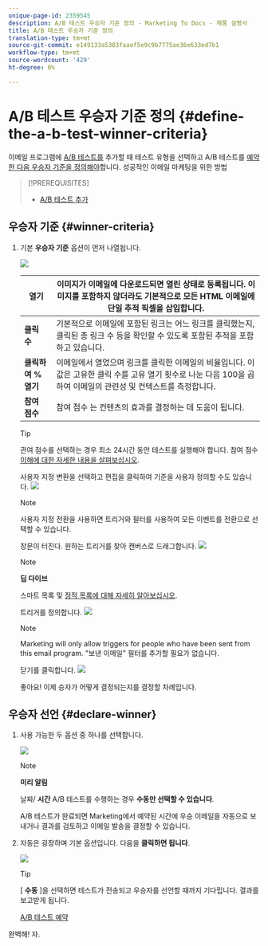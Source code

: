 ```yaml
---
unique-page-id: 2359545
description: A/B 테스트 우승자 기준 정의 - Marketing To Docs - 제품 설명서
title: A/B 테스트 우승자 기준 정의
translation-type: tm+mt
source-git-commit: e149133a5383faaef5e9c9b7775ae36e633ed7b1
workflow-type: tm+mt
source-wordcount: '429'
ht-degree: 0%

---
```



# A/B 테스트 우승자 기준 정의 {#define-the-a-b-test-winner-criteria}

이메일 프로그램에 [A/B 테스트를](add-an-a-b-test.md) 추가할 때 테스트 유형을 선택하고 A/B 테스트를 [예약한 다음 우승자 기준을 정의해야](schedule-the-a-b-test.md)합니다. 성공적인 이메일 마케팅을 위한 방법

>[!PREREQUISITES]
>
>* [A/B 테스트 추가](add-an-a-b-test.md)

>



## 우승자 기준 {#winner-criteria}

1. 기본 **우승자 기준** 옵션이 먼저 나열됩니다.

   ![](assets/image2014-9-12-15-3a51-3a3.png)

   | **열기** | 이미지가 이메일에 다운로드되면 열린 상태로 등록됩니다. 이미지를 포함하지 않더라도 기본적으로 모든 HTML 이메일에 단일 추적 픽셀을 삽입합니다. |
   |---|---|
   | **클릭 수** | 기본적으로 이메일에 포함된 링크는 어느 링크를 클릭했는지, 클릭된 총 링크 수 등을 확인할 수 있도록 포함된 추적을 포함하고 있습니다. |
   | **클릭하여 % 열기** | 이메일에서 열었으며 링크를 클릭한 이메일의 비율입니다. 이 값은 고유한 클릭 수를 고유 열기 횟수로 나눈 다음 100을 곱하여 이메일의 관련성 및 컨텍스트를 측정합니다. |
   | **참여 점수** | 참여 점수 [](http://docs.marketo.com/display/DOCS/Understanding+the+Engagement+Score) 는 컨텐츠의 효과를 결정하는 데 도움이 됩니다. |

   >[!TIP]
   >
   >관여 점수를 선택하는 경우 최소 24시간 동안 테스트를 실행해야 합니다. 참여 점수 [이해에 대한 자세한 내용을 살펴보십시오](../../../../../product-docs/email-marketing/drip-nurturing/reports-and-notifications/understanding-the-engagement-score.md).

   사용자 지정 변환을 선택하고 편집을 클릭하여 기준을 사용자 정의할 수도 있습니다.
   ![](assets/image2014-9-12-15-3a51-3a53.png)

   >[!NOTE]
   >
   >사용자 지정 전환을 사용하면 트리거와 필터를 사용하여 모든 이벤트를 전환으로 선택할 수 있습니다.

   창문이 터진다. 원하는 트리거를 찾아 캔버스로 드래그합니다.
   ![](assets/image2014-9-12-15-3a52-3a18.png)

   >[!NOTE]
   >
   >**딥 다이브**
   >
   >
   >스마트 목록 및 [정적 목록에 대해 자세히 알아보십시오](http://docs.marketo.com/display/docs/smart+lists+and+static+lists).

   트리거를 정의합니다.
   ![](assets/image2014-9-12-15-3a53-3a11.png)

   >[!NOTE]
   >
   >Marketing will only allow triggers for people who have been sent from this email program. &quot;보낸 이메일&quot; 필터를 추가할 필요가 없습니다.

   닫기를 클릭합니다.
   ![](assets/image2014-9-12-15-3a53-3a36.png)

   좋아요! 이제 승자가 어떻게 결정되는지를 결정할 차례입니다.

## 우승자 선언 {#declare-winner}

1. 사용 가능한 두 옵션 중 하나를 선택합니다.

   ![](assets/image2014-9-12-15-3a53-3a44.png)

   >[!NOTE]
   >
   >**미리 알림**
   >
   >
   >날짜/ **시간** A/B 테스트를 수행하는 경우 **수동만 선택할 수 있습니다**.

   A/B 테스트가 완료되면 Marketing에서 예약된 시간에 우승 이메일을 자동으로 보내거나 결과를 검토하고 이메일 발송을 결정할 수 있습니다.

1. 자동은 굉장하며 기본 옵션입니다. 다음을 **클릭하면 됩니다**.

   ![](assets/image2014-9-12-15-3a54-3a35.png)

   >[!TIP]
   >
   >[ **수동** ]을 선택하면 테스트가 전송되고 우승자를 선언할 때까지 기다립니다. 결과를 보고받게 됩니다.

   [A/B 테스트 예약](schedule-the-a-b-test.md)

완벽해! 자.
